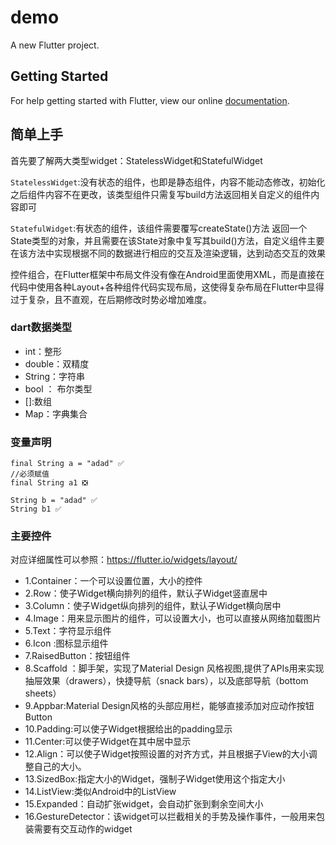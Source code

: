 # demo

A new Flutter project.

## Getting Started

For help getting started with Flutter, view our online
[documentation](https://flutter.io/).
## 简单上手

首先要了解两大类型widget：StatelessWidget和StatefulWidget

`StatelessWidget`:没有状态的组件，也即是静态组件，内容不能动态修改，初始化之后组件内容不在更改，该类型组件只需复写build方法返回相关自定义的组件内容即可

`StatefulWidget`:有状态的组件，该组件需要覆写createState()方法 返回一个State类型的对象，并且需要在该State对象中复写其build()方法，自定义组件主要在该方法中实现根据不同的数据进行相应的交互及渲染逻辑，达到动态交互的效果

控件组合，在Flutter框架中布局文件没有像在Android里面使用XML，而是直接在代码中使用各种Layout+各种组件代码实现布局，这使得复杂布局在Flutter中显得过于复杂，且不直观，在后期修改时势必增加难度。
### dart数据类型

* int：整形
* double：双精度
* String：字符串
* bool ： 布尔类型
* []:数组
* Map：字典集合

### 变量声明

```
final String a = "adad" ✅
//必须赋值
final String a1 ❎

String b = "adad" ✅
String b1 ✅
```

### 主要控件

对应详细属性可以参照：https://flutter.io/widgets/layout/

* 1.Container：一个可以设置位置，大小的控件
* 2.Row：使子Widget横向排列的组件，默认子Widget竖直居中
* 3.Column：使子Widget纵向排列的组件，默认子Widget横向居中
* 4.Image：用来显示图片的组件，可以设置大小，也可以直接从网络加载图片
* 5.Text：字符显示组件
* 6.Icon :图标显示组件
* 7.RaisedButton：按钮组件
* 8.Scaffold ：脚手架，实现了Material Design 风格视图,提供了APIs用来实现抽屉效果（drawers），快捷导航（snack bars），以及底部导航（bottom sheets）
* 9.Appbar:Material Design风格的头部应用栏，能够直接添加对应动作按钮Button
* 10.Padding:可以使子Widget根据给出的padding显示
* 11.Center:可以使子Widget在其中居中显示
* 12.Align：可以使子Widget按照设置的对齐方式，并且根据子View的大小调整自己的大小。
* 13.SizedBox:指定大小的Widget，强制子Widget使用这个指定大小
* 14.ListView:类似Android中的ListView
* 15.Expanded：自动扩张widget，会自动扩张到剩余空间大小
* 16.GestureDetector：该widget可以拦截相关的手势及操作事件，一般用来包装需要有交互动作的widget